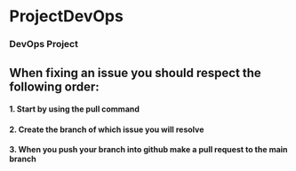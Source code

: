 # ProjectDevOps
### DevOps Project
## When fixing an issue you should respect the following order:
#### 1. Start by using the pull command
#### 2. Create the branch of which issue you will resolve
#### 3. When you push your branch into github make a pull request to the main branch
